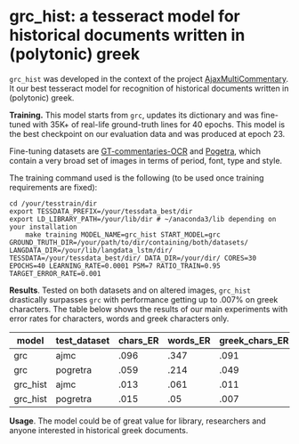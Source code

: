 # grc_hist: a tesseract model for historical documents written in (polytonic) greek

`grc_hist` was developed in the context of the project [AjaxMultiCommentary](https://github.com/AjaxMultiCommentary/). It our best tesseract model for recognition of historical documents written in (polytonic) greek. 

**Training.** This model starts from `grc`, updates its dictionary and was fine-tuned with 35K+ of real-life ground-truth lines for 40 epochs. This model is the best checkpoint on our evaluation data and was produced at epoch 23. 

Fine-tuning datasets are [GT-commentaries-OCR](https://github.com/AjaxMultiCommentary/GT-commentaries-OCR) and  [Pogetra](https://zenodo.org/record/4774201), which contain a very broad set of images in terms of period, font, type and style. 

The training command used is the following (to be used once training requirements are fixed):

```shell
cd /your/tesstrain/dir
export TESSDATA_PREFIX=/your/tessdata_best/dir
export LD_LIBRARY_PATH=/your/lib/dir # ~/anaconda3/lib depending on your installation 
	make training MODEL_NAME=grc_hist START_MODEL=grc GROUND_TRUTH_DIR=/your/path/to/dir/containing/both/datasets/
LANGDATA_DIR=/your/lib/langdata_lstm/dir/ TESSDATA=/your/tessdata_best/dir/ DATA_DIR=/your/dir/ CORES=30 EPOCHS=40 LEARNING_RATE=0.0001 PSM=7 RATIO_TRAIN=0.95 TARGET_ERROR_RATE=0.001
```

**Results**. Tested on both datasets and on altered images, `grc_hist` drastically surpasses `grc` with performance getting up to .007% on greek characters. The table below shows the results of our main experiments with error rates for characters, words and greek characters only.


| model    | test_dataset | chars_ER | words_ER | greek_chars_ER |
| -------- | ------------ | -------- | -------- | -------------- |
| grc      | ajmc         | .096     | .347     | .091           |
| grc      | pogretra     | .059     | .214     | .049           |
| grc_hist | ajmc         | .013     | .061     | .011           |
| grc_hist | pogretra     | .015     | .05      | .007           |



**Usage**. The model could be of great value for library, researchers and anyone interested in historical greek documents. 
